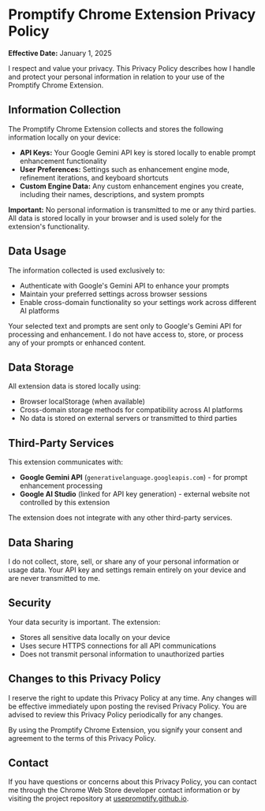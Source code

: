 # Promptify Chrome Extension Privacy Policy

**Effective Date:** January 1, 2025

I respect and value your privacy. This Privacy Policy describes how I handle and protect your personal information in relation to your use of the Promptify Chrome Extension.

## Information Collection

The Promptify Chrome Extension collects and stores the following information locally on your device:

- **API Keys:** Your Google Gemini API key is stored locally to enable prompt enhancement functionality
- **User Preferences:** Settings such as enhancement engine mode, refinement iterations, and keyboard shortcuts
- **Custom Engine Data:** Any custom enhancement engines you create, including their names, descriptions, and system prompts

**Important:** No personal information is transmitted to me or any third parties. All data is stored locally in your browser and is used solely for the extension's functionality.

## Data Usage

The information collected is used exclusively to:

- Authenticate with Google's Gemini API to enhance your prompts
- Maintain your preferred settings across browser sessions
- Enable cross-domain functionality so your settings work across different AI platforms

Your selected text and prompts are sent only to Google's Gemini API for processing and enhancement. I do not have access to, store, or process any of your prompts or enhanced content.

## Data Storage

All extension data is stored locally using:

- Browser localStorage (when available)
- Cross-domain storage methods for compatibility across AI platforms
- No data is stored on external servers or transmitted to third parties

## Third-Party Services

This extension communicates with:

- **Google Gemini API** (`generativelanguage.googleapis.com`) - for prompt enhancement processing
- **Google AI Studio** (linked for API key generation) - external website not controlled by this extension

The extension does not integrate with any other third-party services.

## Data Sharing

I do not collect, store, sell, or share any of your personal information or usage data. Your API key and settings remain entirely on your device and are never transmitted to me.

## Security

Your data security is important. The extension:

- Stores all sensitive data locally on your device
- Uses secure HTTPS connections for all API communications
- Does not transmit personal information to unauthorized parties

## Changes to this Privacy Policy

I reserve the right to update this Privacy Policy at any time. Any changes will be effective immediately upon posting the revised Privacy Policy. You are advised to review this Privacy Policy periodically for any changes.

By using the Promptify Chrome Extension, you signify your consent and agreement to the terms of this Privacy Policy.

## Contact

If you have questions or concerns about this Privacy Policy, you can contact me through the Chrome Web Store developer contact information or by visiting the project repository at [usepromptify.github.io](https://usepromptify.github.io/).
